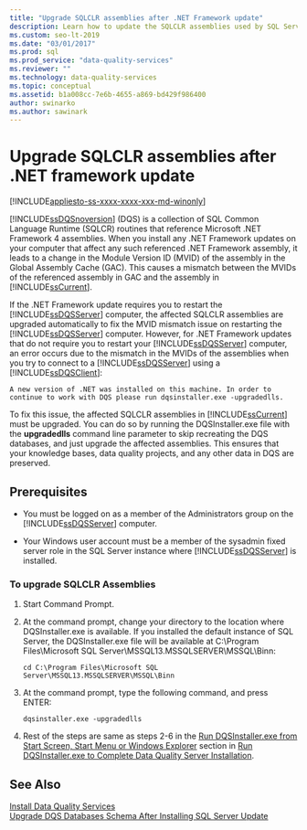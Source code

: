```yaml
---
title: "Upgrade SQLCLR assemblies after .NET Framework update"
description: Learn how to update the SQLCLR assemblies used by SQL Server Data Quality Services (DQS) after you've updated the .NET framework. 
ms.custom: seo-lt-2019
ms.date: "03/01/2017"
ms.prod: sql
ms.prod_service: "data-quality-services"
ms.reviewer: ""
ms.technology: data-quality-services
ms.topic: conceptual
ms.assetid: b1a008cc-7e6b-4655-a869-bd429f986400
author: swinarko
ms.author: sawinark
---
```

# Upgrade SQLCLR assemblies after .NET framework update

[!INCLUDE[appliesto-ss-xxxx-xxxx-xxx-md-winonly](../../includes/appliesto-ss-xxxx-xxxx-xxx-md-winonly.md)]

  [!INCLUDE[ssDQSnoversion](../../includes/ssdqsnoversion-md.md)] (DQS) is a collection of SQL Common Language Runtime (SQLCR) routines that reference Microsoft .NET Framework 4 assemblies. When you install any .NET Framework updates on your computer that affect any such referenced .NET Framework assembly, it leads to a change in the Module Version ID (MVID) of the assembly in the Global Assembly Cache (GAC). This causes a mismatch between the MVIDs of the referenced assembly in GAC and the assembly in [!INCLUDE[ssCurrent](../../includes/sscurrent-md.md)].  
  
 If the .NET Framework update requires you to restart the [!INCLUDE[ssDQSServer](../../includes/ssdqsserver-md.md)] computer, the affected SQLCLR assemblies are upgraded automatically to fix the MVID mismatch issue on restarting the [!INCLUDE[ssDQSServer](../../includes/ssdqsserver-md.md)] computer. However, for .NET Framework updates that do not require you to restart your [!INCLUDE[ssDQSServer](../../includes/ssdqsserver-md.md)] computer, an error occurs due to the mismatch in the MVIDs of the assemblies when you try to connect to a [!INCLUDE[ssDQSServer](../../includes/ssdqsserver-md.md)] using a [!INCLUDE[ssDQSClient](../../includes/ssdqsclient-md.md)]:  
  
```  
A new version of .NET was installed on this machine. In order to continue to work with DQS please run dqsinstaller.exe -upgradedlls.  
```  
  
 To fix this issue, the affected SQLCLR assemblies in [!INCLUDE[ssCurrent](../../includes/sscurrent-md.md)] must be upgraded. You can do so by running the DQSInstaller.exe file with the **upgradedlls** command line parameter to skip recreating the DQS databases, and just upgrade the affected assemblies. This ensures that your knowledge bases, data quality projects, and any other data in DQS are preserved.  
  
## Prerequisites  
  
-   You must be logged on as a member of the Administrators group on the [!INCLUDE[ssDQSServer](../../includes/ssdqsserver-md.md)] computer.  
  
-   Your Windows user account must be a member of the sysadmin fixed server role in the SQL Server instance where [!INCLUDE[ssDQSServer](../../includes/ssdqsserver-md.md)] is installed.  
  
### To upgrade SQLCLR Assemblies  
  
1.  Start Command Prompt.  
  
2.  At the command prompt, change your directory to the location where DQSInstaller.exe is available. If you installed the default instance of SQL Server, the DQSInstaller.exe file will be available at C:\Program Files\Microsoft SQL Server\MSSQL13.MSSQLSERVER\MSSQL\Binn:  
  
    ```  
    cd C:\Program Files\Microsoft SQL Server\MSSQL13.MSSQLSERVER\MSSQL\Binn  
    ```  
  
3.  At the command prompt, type the following command, and press ENTER:  
  
    ```  
    dqsinstaller.exe -upgradedlls  
    ```  
  
4.  Rest of the steps are same as steps 2-6 in the [Run DQSInstaller.exe from Start Screen, Start Menu or Windows Explorer](../../data-quality-services/install-windows/run-dqsinstaller-exe-to-complete-data-quality-server-installation.md#WindowsExplorer) section in [Run DQSInstaller.exe to Complete Data Quality Server Installation](../../data-quality-services/install-windows/run-dqsinstaller-exe-to-complete-data-quality-server-installation.md).  
  
## See Also  
 [Install Data Quality Services](../../data-quality-services/install-windows/install-data-quality-services.md)   
 [Upgrade DQS Databases Schema After Installing SQL Server Update](../../data-quality-services/install-windows/upgrade-dqs-databases-schema-after-installing-sql-server-update.md)  
  
  
